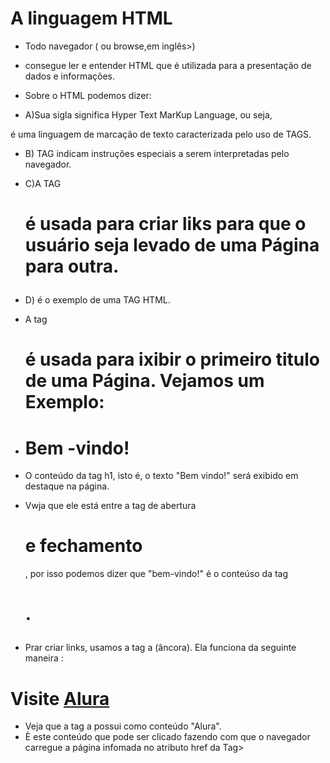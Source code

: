 # A linguagem HTML

- Todo navegador ( ou browse,em inglês>)
  
- consegue ler e entender HTML que é utilizada para a presentação de dados  e informações.

- Sobre o HTML podemos dizer:

- A)Sua sigla significa Hyper Text MarKup Language, ou seja,

 é uma linguagem de marcação de texto caracterizada pelo uso de TAGS.

- B) TAG indicam instruções especiais a serem interpretadas pelo navegador.

- C)A TAG <h1> é usada para criar liks para que o usuário seja levado de uma Página para outra.
  
- D) <meta> é o exemplo de uma TAG HTML.

- A tag <h1> é usada para ixibir o primeiro titulo  de uma Página. Vejamos um Exemplo:

- <h1>Bem -vindo!</h1>

- O conteúdo da tag h1, isto é, o texto "Bem vindo!" será exibido em destaque na página.
- Vwja que ele está entre a tag de abertura <h1> e fechamento </h1>, por isso podemos dizer que "bem-vindo!" é o conteúso da  tag <h1>.
- Prar criar links, usamos a tag a (âncora). Ela funciona da seguinte maneira :


# Visite <a href="http://www.alura.com.br">Alura</a>

- Veja que a tag a possui como conteúdo "Alura".
- È este conteúdo que pode ser clicado fazendo com que  o navegador carregue a página infomada no atributo href da Tag>



